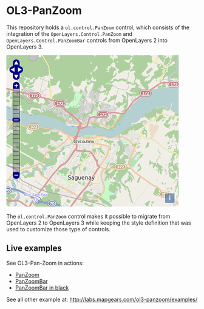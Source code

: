 OL3-PanZoom
===========

This repository holds a `ol.control.PanZoom` control, which consists of the
integration of the `OpenLayers.Control.PanZoom` and
`OpenLayers.Control.PanZoomBar` controls from OpenLayers 2 into OpenLayers 3.

![Sample](./examples/resources/sample.png)

The `ol.control.PanZoom` control makes it possible to migrate from OpenLayers
2 to OpenLayers 3 while keeping the style definition that was used to
customize those type of controls.


Live examples
-------------

See OL3-Pan-Zoom in actions:

 * [PanZoom](http://labs.mapgears.com/ol3-panzoom/examples/maxextent.html)
 * [PanZoomBar](http://labs.mapgears.com/ol3-panzoom/examples/slider.html)
 * [PanZoomBar in black](http://labs.mapgears.com/ol3-panzoom/examples/black-slider.html)

See all other example at:
http://labs.mapgears.com/ol3-panzoom/examples/